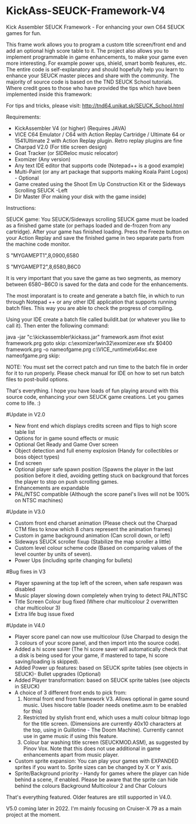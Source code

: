 # KickAss-SEUCK-Framework-V4
Kick Assembler SEUCK Framework - For enhancing your own C64 SEUCK games for fun. 

This frame work allows you to program a custom title screen/front end and add an optional high score table to it. The project also allows you to implement programmable in game enhancements, to make your game even more interesting. For example power ups, shield, smart bomb features, etc. The entire code is self-explanatory and should hopefully help you learn to enhance your SEUCK master pieces and share with the community. The majority of source code is based on the TND SEUCK School tutorials. Where credit goes to those who have provided the tips which have been implemented inside this framework:

For tips and tricks, please visit:
http://tnd64.unikat.sk/SEUCK_School.html

Requirements:

* KickAssembler V4 (or higher) (Requires JAVA)
* VICE C64 Emulator / C64 with Action Replay Cartridge / Ultimate 64 or 1541Ultimate 2 with Action Replay plugin. Retro replay plugins are fine
* Charpad V2.0 (For title screen design)
* Goat Tracker (or SIDReloc music relocator)
* Exomizer (Any version)
* Any text IDE editor that supports code (Notepad++ is a good example)
* Multi-Paint (or any art package that supports making Koala Paint Logos) - Optional
* Game created using the Shoot Em Up Construction Kit or the Sideways Scrolling SEUCK -Left
* Dir Master (For making your disk with the game inside)

Instructions:

SEUCK game:
You SEUCK/Sideways scrolling SEUCK game must be loaded as a finished game state (or perhaps loaded and de-frozen from any cartridge). After your game has finished loading. Press the Freeze button on your Action Replay and save the finished game in two separate parts from the machine code monitor. 

S "MYGAMEPT1",8,0900,6580

S "MYGAMEPT2",8,6580,B6C0

It is very important that you save the game as two segments, as memory between $6580-$B6C0 is saved for the data and code for the enhancements.

The most imporatant is to create and generate a batch file, in which to run through Notepad ++ or any other IDE application that supports running batch files. This way you are able to check the progress of compiling.

Using your IDE create a batch file called buildit.bat (or whatever you like to call it). Then enter the following command:

java -jar "c:\kickassembler\kickass.jar" framework.asm 
ifnot exist framework.prg goto skip:
c:\exomizer\win32\exomizer.exe sfx $0400 framework.prg -o nameofgame.prg
c:\VICE_runtime\x64sc.exe nameofgame.prg
skip:

NOTE: You must set the correct patch and run time to the batch file in order for it to run properly.  Please check manual for IDE on how to set run batch files to post-build options.

That's everything. I hope you have loads of fun playing around with this source code, enhancing your own SEUCK game creations. Let you games come to life. :)

#Update in V2.0 

* New front end which displays credits screen and flips to high score table list
* Options for in game sound effects or music 
* Optional Get Ready and Game Over screen
* Object detection and full enemy explosion (Handy for collectibles or boss object types)
* End screen
* Optional player safe spawn position (Spawns the player in the last position before  it died, avoiding getting stuck on background that forces the player to stop on push scrolling games. 
* Enhancements are expandable
* PAL/NTSC compatible (Although the score panel's lives will not be 100% on NTSC machines)

#Update in V3.0

* Custom front end charset animation (Please check out the Charpad CTM files to know which 8 chars represent the animation frames)
* Custom in game background animation (Can scroll down, or left) 
* Sideways SEUCK scroller fixup (Stabilize the map scroller a little)
* Custom level colour scheme code (Based on comparing values of the level counter by units of seven).
* Power Ups (including sprite changing for bullets)

#Bug fixes in V3

* Player spawning at the top left of the screen, when safe respawn was disabled
* Music player slowing down completely when trying to detect PAL/NTSC 
* Title Screen Colour bug fixed (Where char multicolour 2 overwritten char multicolour 3)
* Extra life bug issue fixed

#Update in V4.0

* Player score panel can now use multicolour (Use Charpad to design the 3 colours of your score panel, and then import into the source code).
* Added a hi score saver (The hi score saver will automatically check that a disk is being used for your game, if mastered to tape, hi score saving/loading is skipped).
* Added Power up features: based on SEUCK sprite tables (see objects in SEUCK)- Bullet upgrades (Optional)
* Added Player transformation: based on SEUCK sprite tables (see objects in SEUCK)
* A choice of 3 different front ends to pick from:
  1. Normal front end from framework V3. Allows optional in game sound music. Uses hiscore table (loader needs onetime.asm to be enabled for this)
  2. Restricted by stylish front end, which uses a multi colour bitmap logo for the title screen. (Dimensions are currently 40x10 characters at the top, using in Guillotine - The Doom Machine). Currently cannot use in game music if using this feature.
  3. Colour bar washing title screen (SEUCKMOD.ASM), as suggested by Pinov Vox. Note that this does not use additional in game enhancements apart from music player.
* Custom sprite expansion: You can play your games with EXPANDED sprites if you want to. Sprite sizes can be changed by X or Y axis.
* Sprite/Background priority - Handy for games where the player can hide behind a scene, if enabled. Please be aware that the sprite can hide behind the colours Background Multicolour 2 and Char Colours

That's everything featured. Older features are still supported in V4.0.

V5.0 coming later in 2022. I'm mainly focusing on Cruiser-X 79 as a main project at the moment.



